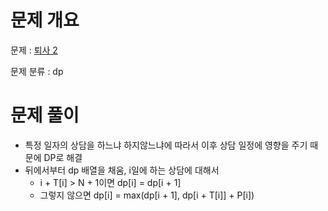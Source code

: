 # 문제 개요

문제 : [퇴사 2](https://www.acmicpc.net/problem/15486)

문제 분류 : dp

# 문제 풀이

- 특정 일자의 상담을 하느냐 하지않느냐에 따라서 이후 상담 일정에 영향을 주기 때문에 DP로 해결
- 뒤에서부터 dp 배열을 채움, i일에 하는 상담에 대해서
  - i + T[i] > N + 1이면 dp[i] = dp[i + 1]
  - 그렇지 않으면 dp[i] = max(dp[i + 1], dp[i + T[i]] + P[i])
